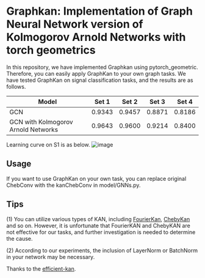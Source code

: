 # Graphkan: Implementation of Graph Neural Network version of Kolmogorov Arnold Networks with torch geometrics

In this repository, we have implemented Graphkan using pytorch_geometric. Therefore, you can easily apply GraphKan to your own graph tasks. We have tested GraphKan on signal classification tasks, and the results are as follows.

| Model     | Set 1 | Set 2 | Set 3 | Set 4 |
| ----------- | ----------- |----------- |----------- |----------- |
| GCN      | 0.9343       |0.9457|0.8871|0.8186|
| GCN with  Kolmogorov Arnold Networks  |  0.9643       |0.9600 |0.9214|0.8400|

Learning curve on S1 is as below.
![image](https://github.com/Ryanfzhang/GraphKan/assets/150044070/de152261-7ee6-4891-b37b-a1ac7109d549)


## Usage
If you want to use GraphKan on your own task, you can replace original ChebConv with the kanChebConv in model/GNNs.py. 

## Tips
(1) You can utilize various types of KAN, including [FourierKan](https://github.com/GistNoesis/FourierKAN), [ChebyKan](https://github.com/SynodicMonth/ChebyKAN) and so on. However, it is unfortunate that FourierKAN and ChebyKAN are not effective for our tasks, and further investigation is needed to determine the cause.

(2) According to our experiments, the inclusion of LayerNorm or BatchNorm in your network may be necessary.

Thanks to the [efficient-kan](https://github.com/Blealtan/efficient-kan/).
